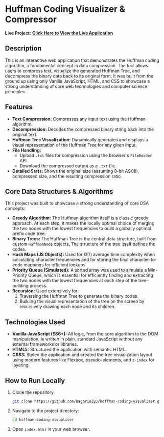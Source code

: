# Huffman Coding Visualizer & Compressor

**Live Project:** [**Click Here to View the Live Application**](https://bagaria323.github.io/hoffman-coding-visualiser/)



## Description

This is an interactive web application that demonstrates the Huffman coding algorithm, a fundamental concept in data compression. The tool allows users to compress text, visualize the generated Huffman Tree, and decompress the binary data back to its original form. It was built from the ground up using only Vanilla JavaScript, HTML, and CSS to showcase a strong understanding of core web technologies and computer science principles.

## Features

-   **Text Compression:** Compresses any input text using the Huffman algorithm.
-   **Decompression:** Decodes the compressed binary string back into the original text.
-   **Huffman Tree Visualization:** Dynamically generates and displays a visual representation of the Huffman Tree for any given input.
-   **File Handling:**
    -   Upload `.txt` files for compression using the browser's `FileReader` API.
    -   Download the compressed output as a `.txt` file.
-   **Detailed Stats:** Shows the original size (assuming 8-bit ASCII), compressed size, and the resulting compression ratio.

## Core Data Structures & Algorithms

This project was built to showcase a strong understanding of core DSA concepts:

-   **Greedy Algorithm:** The Huffman algorithm itself is a classic greedy approach. At each step, it makes the locally optimal choice of merging the two nodes with the lowest frequencies to build a globally optimal prefix code tree.
-   **Binary Trees:** The Huffman Tree is the central data structure, built from custom `HuffmanNode` objects. The structure of the tree itself defines the codes.
-   **Hash Maps (JS Objects):** Used for O(1) average time complexity when calculating character frequencies and for storing the final character-to-code mappings for efficient lookups.
-   **Priority Queue (Simulated):** A sorted array was used to simulate a Min-Priority Queue, which is essential for efficiently finding and extracting the two nodes with the lowest frequencies at each step of the tree-building process.
-   **Recursion:** Used extensively for:
    1.  Traversing the Huffman Tree to generate the binary codes.
    2.  Building the visual representation of the tree on the screen by recursively drawing each node and its children.

## Technologies Used

-   **Vanilla JavaScript (ES6+):** All logic, from the core algorithm to the DOM manipulation, is written in plain, standard JavaScript without any external frameworks or libraries.
-   **HTML5:** Structured the application with semantic HTML.
-   **CSS3:** Styled the application and created the tree visualization layout using modern features like Flexbox, pseudo-elements, and `z-index` for layering.

## How to Run Locally

1.  Clone the repository:
    ```bash
    git clone https://github.com/bagaria323/hoffman-coding-visualiser.git
    ```
2.  Navigate to the project directory:
    ```bash
    cd hoffman-coding-visualiser
    ```
3.  Open `index.html` in your web browser.
